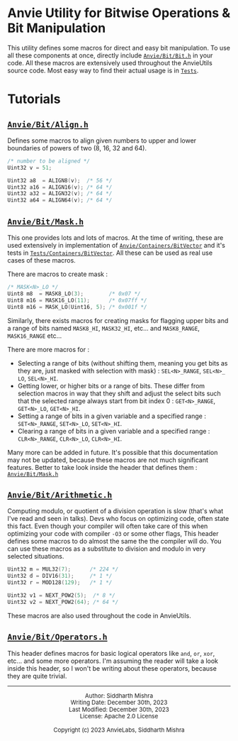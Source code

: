 # Anvie Utility for Bitwise Operations & Bit Manipulation

This utility defines some macros for direct and easy bit manipulation. To use all these components at once, directly include [`Anvie/Bit/Bit.h`](Bit.h) in your code. All these macros are extensively used throughout the AnvieUtils source code. Most easy way to find their actual usage is in [`Tests`](../../../Source/Tests).

# Tutorials

## [`Anvie/Bit/Align.h`](Align.h)

Defines some macros to align given numbers to upper and lower boundaries of powers of two (8, 16, 32 and 64).

``` c
/* number to be aligned */
Uint32 v = 51;

Uint32 a8  = ALIGN8(v);  /* 56 */
Uint32 a16 = ALIGN16(v); /* 64 */
Uint32 a32 = ALIGN32(v); /* 64 */
Uint32 a64 = ALIGN64(v); /* 64 */
```

## [`Anvie/Bit/Mask.h`](Mask.h)

This one provides lots and lots of macros. At the time of writing, these are used extensively in implementation of [`Anvie/Containers/BitVector`](../../../Source/Containers/BitVector.c) and it's tests
in [`Tests/Containers/BitVector`](../../../Source/Tests/Containers/BitVector). All these can be used as real use cases of these macros.  

There are macros to create mask :  

``` c
/* MASK<N>_LO */
Uint8 m8  = MASK8_LO(3);        /* 0x07 */
Uint8 m16 = MASK16_LO(11);      /* 0x07ff */
Uint8 m16 = MASK_LO(Uint16, 5); /* 0x001f */
```  

Similarly, there exists macros for creating masks for flagging upper bits and a range of bits named `MASK8_HI`, `MASK32_HI`, etc... and `MASK8_RANGE`, `MASK16_RANGE` etc...   

There are more macros for :
- Selecting a range of bits (without shifting them, meaning you get bits as they are, just masked with selection with mask) : `SEL<N>_RANGE`, `SEL<N>_ LO`, `SEL<N>_HI`.
- Getting lower, or higher bits or a range of bits. These differ from selection macros in way that they shift and adjust the select bits such that the selected range always start from bit index 0 : `GET<N>_RANGE`, `GET<N>_LO`, `GET<N>_HI`.
- Setting a range of bits in a given variable and a specified range : `SET<N>_RANGE`, `SET<N>_LO`, `SET<N>_HI`.
- Clearing a range of bits in a given variable and a specified range : `CLR<N>_RANGE`, `CLR<N>_LO`, `CLR<N>_HI`.  

Many more can be added in future. It's possible that this documentation may not be updated, because these macros are not much significant features. Better to take look inside the header that defines them : [`Anvie/Bit/Mask.h`](Mask.h)

## [`Anvie/Bit/Arithmetic.h`](Arithmetic.h)

Computing modulo, or quotient of a division operation is slow (that's what I've read and seen in talks). Devs who focus on optimizing code, often state this fact. Even though your compiler will often take care of this when optimizing your code with compiler `-O3` or some other flags, This header defines some macros to do almost the same the the compiler will do. You can use these macros as a substitute to division and modulo in very selected situations.

``` c
Uint32 m = MUL32(7);      /* 224 */ 
Uint32 d = DIV16(31);     /* 1 */
Uint32 r = MOD128(129);   /* 1 */

Uint32 v1 = NEXT_POW2(5);  /* 8 */
Uint32 v2 = NEXT_POW2(64); /* 64 */
```
These macros are also used throughout the code in AnvieUtils.

## [`Anvie/Bit/Operators.h`](Operators.h)

This header defines macros for basic logical operators like `and`, `or`, `xor`, etc... and some more operators. I'm assuming the reader will take a look inside this header, so I won't be writing about these operators, because they are quite trivial.

---

<p align="center" style="font-size: small; line-height: 1.2;">
    Author: Siddharth Mishra<br>
    Writing Date: December 30th, 2023<br>
    Last Modified: December 30th, 2023<br>
    License: Apache 2.0 License<br> <br>
    Copyright (c) 2023 AnvieLabs, Siddharth Mishra
</p>
